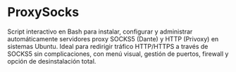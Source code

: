 # ProxySocks
Script interactivo en Bash para instalar, configurar y administrar automáticamente servidores proxy SOCKS5 (Dante) y HTTP (Privoxy) en sistemas Ubuntu. Ideal para redirigir tráfico HTTP/HTTPS a través de SOCKS5 sin complicaciones, con menú visual, gestión de puertos, firewall y opción de desinstalación total.
